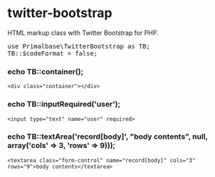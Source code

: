 twitter-bootstrap
=================

HTML markup class with Twitter Bootstrap for PHP.

<pre>
use Primalbase\TwitterBootstrap as TB;
TB::$codeFormat = false;
</pre>

### echo TB::container(); ###

`<div class="container"></div>`

### echo TB::inputRequired('user'); ###

`<input type="text" name="user" required>`

### echo TB::textArea('record[body]', "body contents", null, array('cols' => 3, 'rows' => 9))); ###

`<textarea class="form-control" name="record[body]" cols="3" rows="9">body contents</textarea>`
